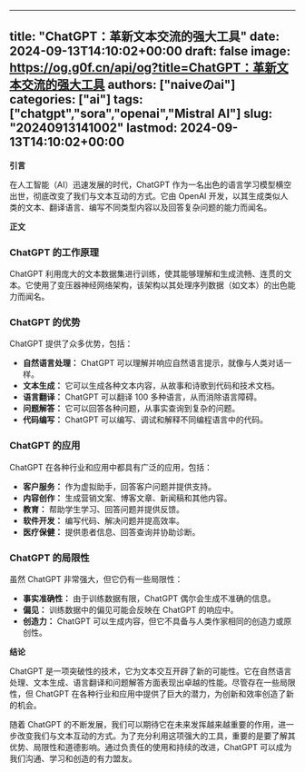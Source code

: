 
---
title: "ChatGPT：革新文本交流的强大工具"
date: 2024-09-13T14:10:02+00:00
draft: false
image: https://og.g0f.cn/api/og?title=ChatGPT：革新文本交流的强大工具
authors: ["naiveのai"]
categories: ["ai"]
tags: ["chatgpt","sora","openai","Mistral AI"]
slug: "20240913141002"
lastmod: 2024-09-13T14:10:02+00:00
---
**引言**

在人工智能（AI）迅速发展的时代，ChatGPT 作为一名出色的语言学习模型横空出世，彻底改变了我们与文本互动的方式。它由 OpenAI 开发，以其生成类似人类的文本、翻译语言、编写不同类型内容以及回答复杂问题的能力而闻名。

**正文**

### ChatGPT 的工作原理

ChatGPT 利用庞大的文本数据集进行训练，使其能够理解和生成流畅、连贯的文本。它使用了变压器神经网络架构，该架构以其处理序列数据（如文本）的出色能力而闻名。

### ChatGPT 的优势

ChatGPT 提供了众多优势，包括：

- **自然语言处理：** ChatGPT 可以理解并响应自然语言提示，就像与人类对话一样。
- **文本生成：** 它可以生成各种文本内容，从故事和诗歌到代码和技术文档。
- **语言翻译：** ChatGPT 可以翻译 100 多种语言，从而消除语言障碍。
- **问题解答：** 它可以回答各种问题，从事实查询到复杂的问题。
- **代码编写：** ChatGPT 可以编写、调试和解释不同编程语言中的代码。

### ChatGPT 的应用

ChatGPT 在各种行业和应用中都具有广泛的应用，包括：

- **客户服务：** 作为虚拟助手，回答客户问题并提供支持。
- **内容创作：** 生成营销文案、博客文章、新闻稿和其他内容。
- **教育：** 帮助学生学习、回答问题并提供反馈。
- **软件开发：** 编写代码、解决问题并提高效率。
- **医疗保健：** 提供患者信息、回答查询并协助诊断。

### ChatGPT 的局限性

虽然 ChatGPT 非常强大，但它仍有一些局限性：

- **事实准确性：** 由于训练数据有限，ChatGPT 偶尔会生成不准确的信息。
- **偏见：** 训练数据中的偏见可能会反映在 ChatGPT 的响应中。
- **创造力：** ChatGPT 可以生成内容，但它不具备与人类作家相同的创造力或原创性。

**结论**

ChatGPT 是一项突破性的技术，它为文本交互开辟了新的可能性。它在自然语言处理、文本生成、语言翻译和问题解答方面表现出卓越的性能。尽管存在一些局限性，但 ChatGPT 在各种行业和应用中提供了巨大的潜力，为创新和效率创造了新的机会。

随着 ChatGPT 的不断发展，我们可以期待它在未来发挥越来越重要的作用，进一步改变我们与文本互动的方式。为了充分利用这项强大的工具，重要的是要了解其优势、局限性和道德影响。通过负责任的使用和持续的改进，ChatGPT 可以成为我们沟通、学习和创造的有力盟友。
